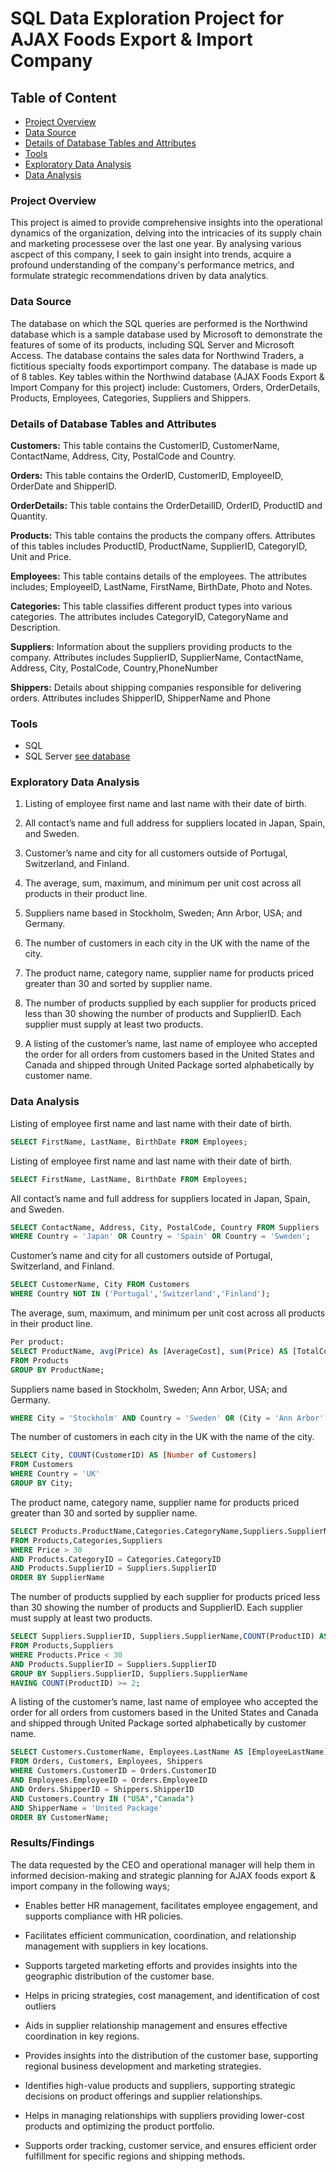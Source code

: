 # SQL Data Exploration Project for AJAX Foods Export & Import Company

## Table of Content
- [Project Overview](#project-overview)
- [Data Source](#data-source)
- [Details of Database Tables and Attributes](#details-of-database-tables-and-attributes)
- [Tools](#tools)
- [Exploratory Data Analysis](#exploratory-data-analysis)
- [Data Analysis](#data-analysis)

### Project Overview

This project is aimed to provide comprehensive insights into the operational dynamics of the organization, delving into the intricacies of its supply chain and marketing processese over the last one year. By analysing various ascpect of this company, I seek to gain insight into trends, acquire a profound understanding of the company's performance metrics, and formulate strategic recommendations driven by data analytics. 

### Data Source

The database on which the SQL queries are performed is the Northwind database which is a sample database used by Microsoft to demonstrate the features of some of its products, including SQL Server and Microsoft Access. The database contains the sales data for Northwind Traders, a fictitious specialty foods exportimport company. The database is made up of 8 tables. Key tables within the Northwind database (AJAX Foods Export & Import Company for this project) include: Customers, Orders, OrderDetails, Products, Employees, Categories, Suppliers and Shippers. 

### Details of Database Tables and Attributes


**Customers:** This table contains the CustomerID, CustomerName, ContactName, Address, City, PostalCode and Country.

**Orders:** This table contains the OrderID, CustomerID, EmployeeID, OrderDate and ShipperID.

**OrderDetails:** This table contains the OrderDetailID, OrderID, ProductID	and Quantity.

**Products:** This table contains the products the company offers. Attributes of this tables includes ProductID, ProductName, SupplierID, CategoryID, Unit and Price.

**Employees:** This table contains details of the employees. The attributes includes; EmployeeID, LastName, FirstName, BirthDate, Photo	and Notes.

**Categories:** This table classifies different product types into various categories. The attributes includes CategoryID, CategoryName and Description.

**Suppliers:** Information about the suppliers providing products to the company. Attributes includes SupplierID, SupplierName, ContactName, Address, City, PostalCode, Country,PhoneNumber

**Shippers:** Details about shipping companies responsible for delivering orders. Attributes includes ShipperID, ShipperName and Phone



### Tools
- SQL
- SQL Server [see database](https://www.w3schools.com/sql)


### Exploratory Data Analysis

1.	Listing of employee first name and last name with their date of birth.

2.	All contact’s name and full address for suppliers located in Japan, Spain, and Sweden.

3.	Customer’s name and city for all customers outside of Portugal, Switzerland, and Finland.

4.	The average, sum, maximum, and minimum per unit cost across all products in their product line.

5.	Suppliers name based in Stockholm, Sweden; Ann Arbor, USA; and Germany.

6.	The number of customers in each city in the UK with the name of the city. 

7.	The product name, category name, supplier name for products priced greater than 30 and sorted by supplier name. 

8.	The number of products supplied by each supplier for products priced less than 30 showing the number of products and SupplierID. Each supplier must supply at least two products. 

9.	A listing of the customer’s name, last name of employee who accepted the order for all orders from customers based in the United States and Canada and shipped through United Package sorted alphabetically by customer name.


### Data Analysis

Listing of employee first name and last name with their date of birth.
```SQL Statements
SELECT FirstName, LastName, BirthDate FROM Employees;
```

Listing of employee first name and last name with their date of birth.
```SQL Statements
SELECT FirstName, LastName, BirthDate FROM Employees;
```

All contact’s name and full address for suppliers located in Japan, Spain, and Sweden.
```SQL Statements
SELECT ContactName, Address, City, PostalCode, Country FROM Suppliers
WHERE Country = 'Japan' OR Country = 'Spain' OR Country = 'Sweden';
```

Customer’s name and city for all customers outside of Portugal, Switzerland, and Finland.
```SQL Statements
SELECT CustomerName, City FROM Customers
WHERE Country NOT IN ('Portugal','Switzerland','Finland');
```

The average, sum, maximum, and minimum per unit cost across all products in their product line.
```SQL Statements
Per product:
SELECT ProductName, avg(Price) As [AverageCost], sum(Price) AS [TotalCost], max(Price) AS [MaximumCost], min(Price) as [MinimumCost]
FROM Products
GROUP BY ProductName;
```

Suppliers name based in Stockholm, Sweden; Ann Arbor, USA; and Germany.
```SQL StatementsSELECT SupplierName, City, Country FROM Suppliers
WHERE City = 'Stockholm' AND Country = 'Sweden' OR (City = 'Ann Arbor' AND Country = 'USA') OR Country = 'Germany';
```

The number of customers in each city in the UK with the name of the city. 
```SQL Statements
SELECT City, COUNT(CustomerID) AS [Number of Customers] 
FROM Customers
WHERE Country = 'UK'
GROUP BY City;
```

The product name, category name, supplier name for products priced greater than 30 and sorted by supplier name. 
```SQL Statements
SELECT Products.ProductName,Categories.CategoryName,Suppliers.SupplierName,Products.Price
FROM Products,Categories,Suppliers
WHERE Price > 30
AND Products.CategoryID = Categories.CategoryID
AND Products.SupplierID = Suppliers.SupplierID
ORDER BY SupplierName
```


The number of products supplied by each supplier for products priced less than 30 showing the number of products and SupplierID. Each supplier must supply at least two products. 
```SQL Statements
SELECT Suppliers.SupplierID, Suppliers.SupplierName,COUNT(ProductID) AS [Number of Products]
FROM Products,Suppliers
WHERE Products.Price < 30
AND Products.SupplierID = Suppliers.SupplierID
GROUP BY Suppliers.SupplierID, Suppliers.SupplierName 
HAVING COUNT(ProductID) >= 2;
```

A listing of the customer’s name, last name of employee who accepted the order for all orders from customers based in the United States and Canada and shipped through United Package sorted alphabetically by customer name.
```SQL Statements
SELECT Customers.CustomerName, Employees.LastName AS [EmployeeLastName], Customers.Country, Shippers.ShipperName
FROM Orders, Customers, Employees, Shippers
WHERE Customers.CustomerID = Orders.CustomerID
AND Employees.EmployeeID = Orders.EmployeeID
AND Orders.ShipperID = Shippers.ShipperID
AND Customers.Country IN ("USA","Canada")
AND ShipperName = 'United Package'
ORDER BY CustomerName;
```


### Results/Findings
The data requested by the CEO and operational manager will help them in informed decision-making and strategic planning for AJAX foods export & import company in the following ways;
- Enables better HR management, facilitates employee engagement, and supports compliance with HR policies.

- Facilitates efficient communication, coordination, and relationship management with suppliers in key locations.

- Supports targeted marketing efforts and provides insights into the geographic distribution of the customer base.

- Helps in pricing strategies, cost management, and identification of cost outliers

- Aids in supplier relationship management and ensures effective coordination in key regions.

- Provides insights into the distribution of the customer base, supporting regional business development and marketing strategies.

- Identifies high-value products and suppliers, supporting strategic decisions on product offerings and supplier relationships.

- Helps in managing relationships with suppliers providing lower-cost products and optimizing the product portfolio.

- Supports order tracking, customer service, and ensures efficient order fulfillment for specific regions and shipping methods.


